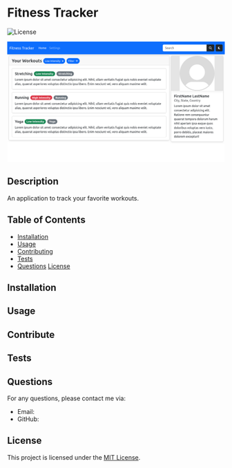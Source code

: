 # Fitness Tracker

![License](https://img.shields.io/badge/license-MIT-blue.svg)

![Screenshot](./assets/images/screenshot-2023_11_28.png)

## Description

An application to track your favorite workouts.

## Table of Contents

- [Installation](#installation)
- [Usage](#usage)
- [Contributing](#contributing)
- [Tests](#tests)
- [Questions](#questions)
[License](https://opensource.org/licenses/MIT)

## Installation



## Usage



## Contribute



## Tests



## Questions

For any questions, please contact me via:

- Email: 
- GitHub: [](https://github.com/)

## License

This project is licensed under the [MIT License]([License](https://opensource.org/licenses/MIT)).

